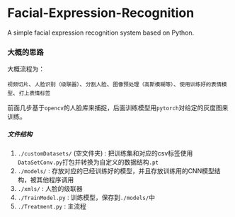# Facial-Expression-Recognition

A simple facial expression recognition system based on Python.

### 大概的思路

大概流程为：

`视频切片`、`人脸识别（级联器）`、`分割人脸`、`图像预处理（高斯模糊等）`、`使用训练好的表情模型`、`打上表情标签`

前面几步基于`opencv`的人脸库来捕捉，后面训练模型用`pytorch`对给定的灰度图来训练。

##### 文件结构
1. `./customDatasets/` (空文件夹) : 把训练集和对应的csv标签使用`DataSetConv.py`打包并转换为自定义的数据结构`.pt`
2. `./models/` : 存放对应的已经训练好的模型，并且存放训练用的CNN模型结构，被其他程序调用
3. `./xmls/` : 人脸的级联器
4. `./TrainModel.py` : 训练模型，保存到`./models/`中
5. `./Treatment.py` : 主流程
